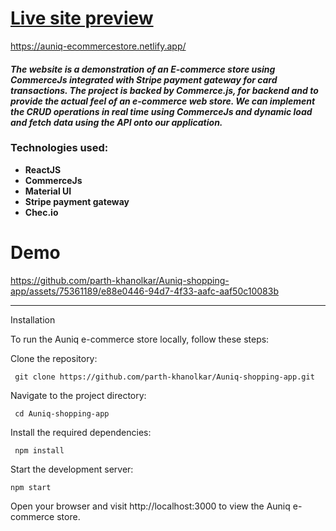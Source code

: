 
# [Live site preview](https://auniq-ecommercestore.netlify.app/ )

https://auniq-ecommercestore.netlify.app/


#### *The website is a demonstration of an E-commerce store using CommerceJs integrated with Stripe payment gateway for card transactions. The project is backed by Commerce.js, for backend and to provide the actual feel of an e-commerce web store. We can implement the CRUD operations in real time using CommerceJs and dynamic load and fetch data using the API onto our application.*


### Technologies used: 
- **ReactJS** 
- **CommerceJs**
- **Material UI**
- **Stripe payment gateway**
- **Chec.io**

# Demo


https://github.com/parth-khanolkar/Auniq-shopping-app/assets/75361189/e88e0446-94d7-4f33-aafc-aaf50c10083b

---
Installation

To run the Auniq e-commerce store locally, follow these steps:

   Clone the repository:

     git clone https://github.com/parth-khanolkar/Auniq-shopping-app.git

   Navigate to the project directory:


     cd Auniq-shopping-app

   Install the required dependencies:


     npm install

   Start the development server:


    npm start

   Open your browser and visit http://localhost:3000 to view the Auniq e-commerce store.

